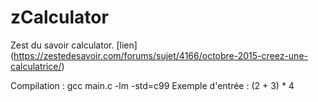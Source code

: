 # zCalculator
Zest du savoir calculator. [lien] (https://zestedesavoir.com/forums/sujet/4166/octobre-2015-creez-une-calculatrice/)

Compilation : gcc main.c -lm -std=c99
Exemple d'entrée : (2 + 3) * 4
